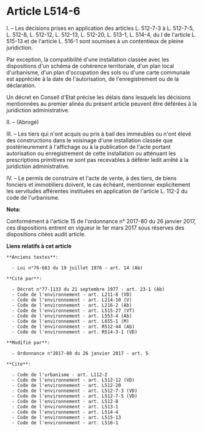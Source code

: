 # Article L514-6

I. – Les décisions prises en application des articles L. 512-7-3 à L. 512-7-5, L. 512-8, L. 512-12, L. 512-13, L. 512-20, L.
513-1, L. 514-4, du I de l'article L. 515-13 et de l'article L. 516-1 sont soumises à un contentieux de pleine juridiction.

Par exception, la compatibilité d'une installation classée avec les dispositions d'un schéma de cohérence territoriale, d'un
plan local d'urbanisme, d'un plan d'occupation des sols ou d'une carte communale est appréciée à la date de l'autorisation,
de l'enregistrement ou de la déclaration.

Un décret en Conseil d'Etat précise les délais dans lesquels les décisions mentionnées au premier alinéa du présent article
peuvent être déférées à la juridiction administrative.

II. – (Abrogé)

III. – Les tiers qui n'ont acquis ou pris à bail des immeubles ou n'ont élevé des constructions dans le voisinage d'une
installation classée que postérieurement à l'affichage ou à la publication de l'acte portant autorisation ou enregistrement
de cette installation ou atténuant les prescriptions primitives ne sont pas recevables à déférer ledit arrêté à la
juridiction administrative.

IV. – Le permis de construire et l'acte de vente, à des tiers, de biens fonciers et immobiliers doivent, le cas échéant,
mentionner explicitement les servitudes afférentes instituées en application de l'article L. 112-2 du code de l'urbanisme.

**Nota:**

Conformément à l'article 15 de l'ordonnance n° 2017-80 du 26 janvier 2017, ces dispositions entrent en vigueur le 1er mars
2017 sous réserves des dispositions citées audit article.

**Liens relatifs à cet article**

	**Anciens textes**:

	  - Loi n°76-663 du 19 juillet 1976 - art. 14 (Ab)

	**Cité par**:

	  - Décret n°77-1133 du 21 septembre 1977 - art. 23-1 (Ab)
	  - Code de l'environnement - art. L211-6 (VD)
	  - Code de l'environnement - art. L214-10 (V)
	  - Code de l'environnement - art. L216-2 (Ab)
	  - Code de l'environnement - art. L515-27 (VT)
	  - Code de l'environnement - art. L553-4 (Ab)
	  - Code de l'environnement - art. L655-1 (M)
	  - Code de l'environnement - art. R512-44 (Ab)
	  - Code de l'environnement - art. R514-3-1 (VD)

	**Modifié par**:

	  - Ordonnance n°2017-80 du 26 janvier 2017 - art. 5

	**Cite**:

	  - Code de l'urbanisme - art. L112-2
	  - Code de l'environnement - art. L512-12 (VD)
	  - Code de l'environnement - art. L512-20
	  - Code de l'environnement - art. L512-7-3 (VD)
	  - Code de l'environnement - art. L512-7-5 (VD)
	  - Code de l'environnement - art. L512-8
	  - Code de l'environnement - art. L513-1
	  - Code de l'environnement - art. L514-4
	  - Code de l'environnement - art. L515-13
	  - Code de l'environnement - art. L516-1

